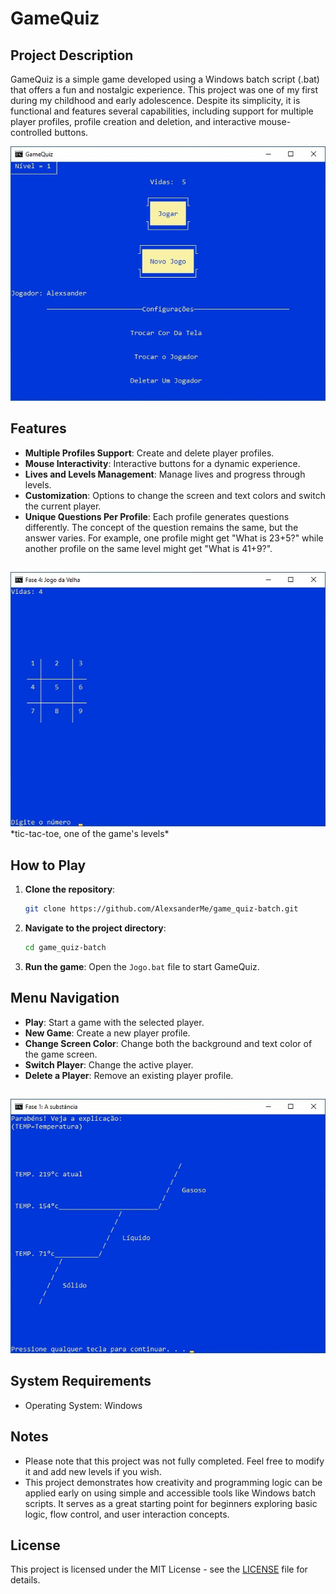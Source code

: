 # GameQuiz

## Project Description

GameQuiz is a simple game developed using a Windows batch script (.bat) that offers a fun and nostalgic experience. This project was one of my first during my childhood and early adolescence. Despite its simplicity, it is functional and features several capabilities, including support for multiple player profiles, profile creation and deletion, and interactive mouse-controlled buttons.

<div>
    <img src="screenshots/home.jpg" alt="Home Screen" width="600">
</div>

## Features

- **Multiple Profiles Support**: Create and delete player profiles.
- **Mouse Interactivity**: Interactive buttons for a dynamic experience.
- **Lives and Levels Management**: Manage lives and progress through levels.
- **Customization**: Options to change the screen and text colors and switch the current player.
- **Unique Questions Per Profile**: Each profile generates questions differently. The concept of the question remains the same, but the answer varies. For example, one profile might get "What is 23+5?" while another profile on the same level might get "What is 41+9?".

##

<div>
    <img src="screenshots/tic-tac-toe.jpg" alt="Game Level" width="600">
</div>
*tic-tac-toe, one of the game's levels*

## How to Play

1. **Clone the repository**:
    ```bash
    git clone https://github.com/AlexsanderMe/game_quiz-batch.git
    ```
2. **Navigate to the project directory**:
    ```bash
    cd game_quiz-batch
    ```
3. **Run the game**: Open the `Jogo.bat` file to start GameQuiz.

## Menu Navigation

- **Play**: Start a game with the selected player.
- **New Game**: Create a new player profile.
- **Change Screen Color**: Change both the background and text color of the game screen.
- **Switch Player**: Change the active player.
- **Delete a Player**: Remove an existing player profile.

##
<div>
    <img src="screenshots/graphic.jpg" alt="Game Level" width="600">
</div>

## System Requirements

- Operating System: Windows

## Notes

   - Please note that this project was not fully completed. Feel free to modify it and add new levels if you wish.
   - This project demonstrates how creativity and programming logic can be applied early on using simple and accessible tools like Windows batch scripts. It serves as a great starting point for beginners exploring basic logic, flow control, and user interaction concepts.

## License

This project is licensed under the MIT License - see the [LICENSE](LICENSE) file for details.
